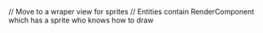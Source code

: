 // Move to a wraper view for sprites
// Entities contain RenderComponent which has a sprite who knows how to draw